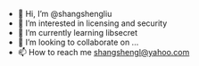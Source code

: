 - 👋 Hi, I’m @shangshengliu
- 👀 I’m interested in licensing and security
- 🌱 I’m currently learning libsecret
- 💞️ I’m looking to collaborate on ...
- 📫 How to reach me shangshengl@yahoo.com

<!---
shangshengliu/shangshengliu is a ✨ special ✨ repository because its `README.md` (this file) appears on your GitHub profile.
You can click the Preview link to take a look at your changes.
--->
